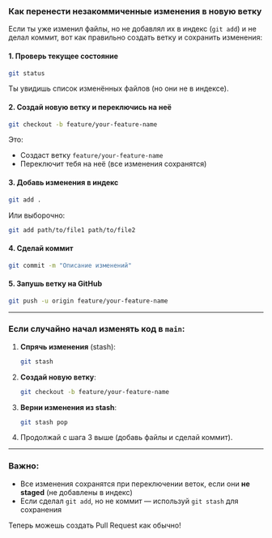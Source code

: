 ### Как перенести незакоммиченные изменения в новую ветку

Если ты уже изменил файлы, но не добавлял их в индекс (`git add`) и не делал коммит, вот как правильно создать ветку и сохранить изменения:

#### 1. **Проверь текущее состояние**
```bash
git status
```
Ты увидишь список изменённых файлов (но они не в индексе).

#### 2. **Создай новую ветку и переключись на неё**
```bash
git checkout -b feature/your-feature-name
```
Это:
- Создаст ветку `feature/your-feature-name`
- Переключит тебя на неё (все изменения сохранятся)

#### 3. **Добавь изменения в индекс**
```bash
git add .
```
Или выборочно:
```bash
git add path/to/file1 path/to/file2
```

#### 4. **Сделай коммит**
```bash
git commit -m "Описание изменений"
```

#### 5. **Запушь ветку на GitHub**
```bash
git push -u origin feature/your-feature-name
```

---

### Если случайно начал изменять код в `main`:
1. **Спрячь изменения** (stash):
   ```bash
   git stash
   ```
2. **Создай новую ветку**:
   ```bash
   git checkout -b feature/your-feature-name
   ```
3. **Верни изменения из stash**:
   ```bash
   git stash pop
   ```
4. Продолжай с шага 3 выше (добавь файлы и сделай коммит).

---

### Важно:
- Все изменения сохранятся при переключении веток, если они **не staged** (не добавлены в индекс)
- Если сделал `git add`, но не коммит — используй `git stash` для сохранения

Теперь можешь создать Pull Request как обычно!
